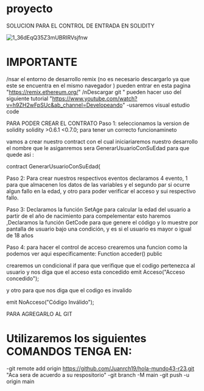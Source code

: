 # proyecto
SOLUCION PARA EL CONTROL DE ENTRADA EN SOLIDITY 

![1_36dEqQ35Z3mUBRIRVsjfnw](https://user-images.githubusercontent.com/91889338/142859511-212fa232-a72c-4a8c-8c49-bd4746684069.png)

# IMPORTANTE
/nsar el entorno de desarrollo remix (no es necesario descargarlo ya que este se encuentra en el mismo navegador ) pueden entrar en esta pagina "https://remix.ethereum.org/"
/nDescargar git " pueden hacer uso del siguiente tutorial "https://www.youtube.com/watch?v=h9ZH2wFpSUc&ab_channel=Developeando" 
-usaremos visual estudio code


PARA PODER CREAR EL CONTRATO 
 Paso 1:
 seleccionamos la version de solidity solidity >0.6.1 <0.7.0; para tener un correcto funcionamineto
 
 vamos a crear nuestro contract con el cual iniciariaremos nuestro desarrollo el nombre que le asiganremos sera GenerarUsuarioConSuEdad para que quede asi :
 
 contract GenerarUsuarioConSuEdad{
 
 Paso 2:
 Para crear nuestros respectivos eventos declaramos 4 evento, 1 para que almacenen los datos de las variables y el segundo par si ocurre algun fallo en la edad, y otro para poder verificar el acceso y sui respectivo fallo.
 
 Paso 3:
 Declaramos la función SetAge para calcular la edad del usuario a partir de el año de nacimiento para compelementar esto haremos ,Declaramos la función GetCode para que genere el código y lo muestre por pantalla de usuario bajo una condición, y es si el usuario es mayor o igual de 18 años
 
 Paso 4:
 para hacer el control de acceso crearemos una funcion como la podemos ver aqui especificamente:
 Function acceder() public
 
 crearemos un condicional if para que verifique que el codigo pertenezca al usuario y nos diga que el acceso esta concedido
  emit Acceso("Acceso concedido"); 
 
 y otro para que nos diga que el codigo es invalido
 
 emit NoAcceso("Código Inválido");
 
 PARA AGREGARLO AL GIT
 
 # Utilizaremos los siguientes COMANDOS TENGA EN:
 
-git remote add origin https://github.com/Juanrch19/hola-mundo43-r23.git "Aca sera de acuerdo a su respositorio"
-git branch -M main
-git push -u origin main
 
 
